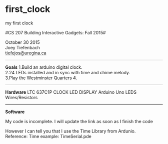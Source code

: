 # first_clock
my first clock


#CS 207 Building Interactive Gadgets: Fall 2015#

October 30 2015 <br>
Joey Tiefenbach <br>
tiefejos@uregina.ca 


------------


**Goals**
1.Build an arduino digital clock. <br>
2.24 LEDs installed and in sync with time and chime melody. <br>
3.Play the Westminster Quarters 
4. 

-------------------



**Hardware**
LTC 637C1P CLOCK LED DISPLAY
Arduino Uno
LEDS
Wires/Resistors

--------------------------
**Software**

My code is incomplete. I will update the link as soon as I finish the code

However I can tell you that I use the Time Library from Ardunio.<br>
Reference: Time example: TimeSerial.pde






